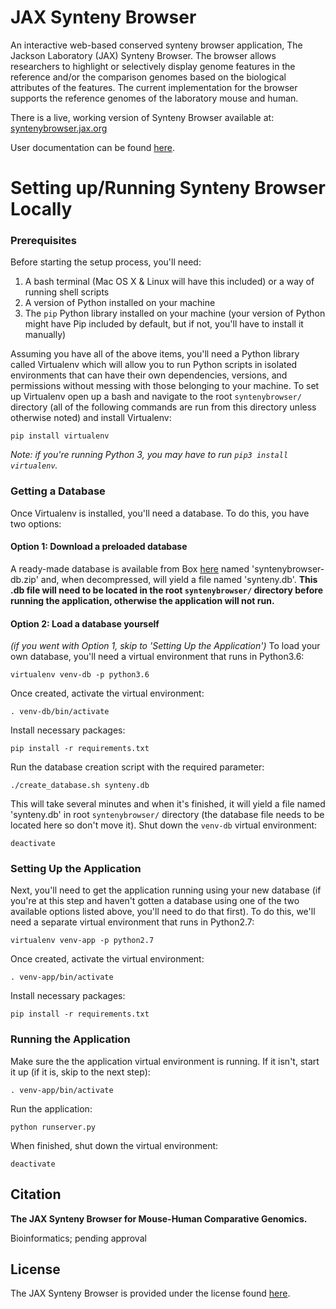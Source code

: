 # JAX Synteny Browser
An interactive web-based conserved synteny browser application, The Jackson Laboratory (JAX) Synteny Browser. The browser 
allows researchers to highlight or selectively display genome features in the reference and/or the comparison genomes 
based on the biological attributes of the features. The current implementation for the browser supports the reference 
genomes of the laboratory mouse and human.

There is a live, working version of Synteny Browser available at: [syntenybrowser.jax.org](http://syntenybrowser.jax.org/) 

User documentation can be found [here](http://syntenybrowser.jax.org/static/docs/SB-UserManual_v1.pdf).

# Setting up/Running Synteny Browser Locally
### Prerequisites
Before starting the setup process, you'll need:

1. A bash terminal (Mac OS X & Linux will have this included) or a way of running shell scripts
2. A version of Python installed on your machine
3. The `pip` Python library installed on your machine (your version of Python might have Pip included by default, but if
not, you'll have to install it manually)

Assuming you have all of the above items, you'll need a Python library called Virtualenv which will allow you to run
Python scripts in isolated environments that can have their own dependencies, versions, and permissions without messing
with those belonging to your machine. To set up Virtualenv open up a bash and navigate to the root `syntenybrowser/`
directory (all of the following commands are run from this directory unless otherwise noted) and install Virtualenv:

    pip install virtualenv
    
*Note: if you're running Python 3, you may have to run `pip3 install virtualenv`.*


### Getting a Database
Once Virtualenv is installed, you'll need a database. To do this, you have two options:

#### Option 1: Download a preloaded database
A ready-made database is available from Box [here](https://thejacksonlaboratory.box.com/s/i7ru2r9mx2dmzx5m0mbb5w80l6ovd6az)
named 'syntenybrowser-db.zip' and, when decompressed, will yield a file named 'synteny.db'. **This .db file will need to be
located in the root `syntenybrowser/` directory before running the application, otherwise the application will not run.**

#### Option 2: Load a database yourself
*(if you went with Option 1, skip to 'Setting Up the Application')* To load your own database, you'll need a virtual
environment that runs in Python3.6:

    virtualenv venv-db -p python3.6

Once created, activate the virtual environment:

    . venv-db/bin/activate

Install necessary packages:

    pip install -r requirements.txt

Run the database creation script with the required parameter:

    ./create_database.sh synteny.db

This will take several minutes and when it's finished, it will yield a file named 'synteny.db' in root `syntenybrowser/`
directory (the database file needs to be located here so don't move it). Shut down the `venv-db` virtual environment:

    deactivate


### Setting Up the Application
Next, you'll need to get the application running using your new database (if you're at this step and haven't gotten a
database using one of the two available options listed above, you'll need to do that first). To do this, we'll need a
separate virtual environment that runs in Python2.7:

    virtualenv venv-app -p python2.7
    
Once created, activate the virtual environment:

    . venv-app/bin/activate
    
Install necessary packages:
    
    pip install -r requirements.txt


### Running the Application
Make sure the the application virtual environment is running. If it isn't, start it up (if it is, skip to the next step):

    . venv-app/bin/activate

Run the application:

    python runserver.py

When finished, shut down the virtual environment:

    deactivate


## Citation
**The JAX Synteny Browser for Mouse-Human Comparative Genomics.**

Bioinformatics; pending approval

## License
The JAX Synteny Browser is provided under the license found [here](LICENSE.md).
